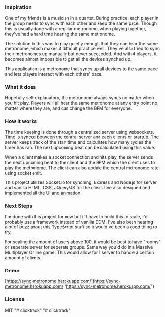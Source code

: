### Inspiration
One of my friends is a musician in a quartet. During practice, each player in the group needs to sync with each other and keep the same pace. Though this is usually done with a regular metronome, when playing together, they've had a hard time hearing the same metronome.

The solution to this was to play quietly enough that they can hear the same metronome, which makes it difficult practice well. They've also tried to sync their metronomes up manually but never succeeded. And with 4 players, it becomes almost impossible to get all the devices synched up.

This application is a metronome that syncs up all devices to the same pace and lets players interact with each others' pace.

### What it does
Hopefully self-explanatory, the metronome always syncs no matter when you hit play. Players will all hear the same metronome at any entry point no matter where they are, and can change the BPM for everyone.

### How it works
The time keeping is done through a centralized server using websockets. Time is synced between the central server and each clients on startup. The server keeps track of the start time and calculates how many cycles the timer has ran. The next upcoming beat can be calculated using this value.

When a client makes a socket connection and hits play, the server sends the next upcoming beat to the client and the BPM which the client uses to play the metronome. The client can also update the central metronome rate using socket emit.

This project utilizes Socket.io for synching, Express and Node.js for server and vanilla HTML, CSS, JQuery/JS for the client. I've also designed and implemented all the UI and animation.

### Next Steps
I'm done with this project for now but if I have to build this to scale, I'd probably use a framework instead of vanilla DOM. I've also been hearing alot of buzz about this TypeScript stuff so it would've been a good thing to try.

For scaling the amount of users above 100, it would be best to have "rooms" or seperate server for seperate groups. Same way you'd do in a Massive Multiplayer Online game. This would allow for 1 server to handle a certain amount of clients.

### Demo
[https://sync-metronome.herokuapp.com/](https://sync-metronome.herokuapp.com/ "https://sync-metronome.herokuapp.com/")
### License
MIT
"# clicktrack" 
"# clicktrack" 
